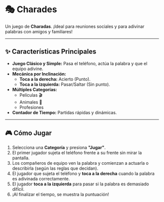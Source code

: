 # 🎭 Charades



Un juego de **Charadas**. ¡Ideal para reuniones sociales y para adivinar palabras con amigos y familiares!

---

## ✨ Características Principales

* **Juego Clásico y Simple:** Pasa el teléfono, actúa la palabra y que el equipo adivine.
* **Mecánica por Inclinación:**
    * **Toca a la derecha:** Acierto (Punto).
    * **Toca a la izquierda:** Pasar/Saltar (Sin punto).
* **Múltiples Categorías:**
    * Películas 🎬
    * Animales 🦁
    * Profesiones 
* **Contador de Tiempo:** Partidas rápidas y dinámicas.

---

## 🎮 Cómo Jugar

1.  Selecciona una **Categoría** y presiona **"Jugar"**.
2.  El primer jugador sujeta el teléfono frente a su frente sin mirar la pantalla.
3.  Los compañeros de equipo ven la palabra y comienzan a actuarla o describirla (según las reglas que decidan).
4.  El jugador que sujeta el teléfono y **toca a la derecha** cuando la palabra es adivinada correctamente.
5.  El jugador **toca a la izquierda** para pasar si la palabra es demasiado difícil.
6.  ¡Al finalizar el tiempo, se muestra la puntuación!


